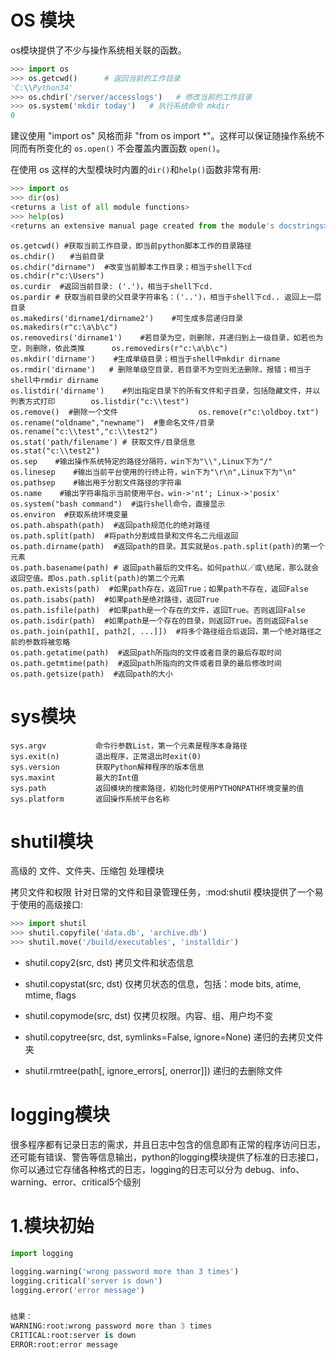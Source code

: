 # OS 模块
os模块提供了不少与操作系统相关联的函数。

```python
>>> import os
>>> os.getcwd()      # 返回当前的工作目录
'C:\\Python34'
>>> os.chdir('/server/accesslogs')   # 修改当前的工作目录
>>> os.system('mkdir today')   # 执行系统命令 mkdir 
0
```

建议使用 "import os" 风格而非 "from os import *"。这样可以保证随操作系统不同而有所变化的 `os.open()` 不会覆盖内置函数 `open()`。

在使用 os 这样的大型模块时内置的`dir()`和`help()`函数非常有用:
```python
>>> import os
>>> dir(os)
<returns a list of all module functions>
>>> help(os)
<returns an extensive manual page created from the module's docstrings>
```

```
os.getcwd() #获取当前工作目录，即当前python脚本工作的目录路径
os.chdir()　　#当前目录
os.chdir("dirname")  #改变当前脚本工作目录；相当于shell下cd    os.chdir(r"c:\Users")
os.curdir  #返回当前目录: ('.')，相当于shell下cd.
os.pardir # 获取当前目录的父目录字符串名：('..')，相当于shell下cd.. 返回上一层目录
os.makedirs('dirname1/dirname2')    #可生成多层递归目录      os.makedirs(r"c:\a\b\c")
os.removedirs('dirname1')    #若目录为空，则删除，并递归到上一级目录，如若也为空，则删除，依此类推      os.removedirs(r"c:\a\b\c")
os.mkdir('dirname')    #生成单级目录；相当于shell中mkdir dirname
os.rmdir('dirname')   # 删除单级空目录，若目录不为空则无法删除，报错；相当于shell中rmdir dirname
os.listdir('dirname')    #列出指定目录下的所有文件和子目录，包括隐藏文件，并以列表方式打印        os.listdir("c:\\test")
os.remove()  #删除一个文件                  os.remove(r"c:\oldboy.txt")
os.rename("oldname","newname")  #重命名文件/目录      os.rename("c:\\test","c:\\test2")                    
os.stat('path/filename') # 获取文件/目录信息          os.stat("c:\\test2")
os.sep    #输出操作系统特定的路径分隔符，win下为"\\",Linux下为"/"
os.linesep    #输出当前平台使用的行终止符，win下为"\r\n",Linux下为"\n"
os.pathsep    #输出用于分割文件路径的字符串 
os.name    #输出字符串指示当前使用平台。win->'nt'; Linux->'posix'
os.system("bash command")  #运行shell命令，直接显示
os.environ  #获取系统环境变量
os.path.abspath(path)  #返回path规范化的绝对路径
os.path.split(path)  #将path分割成目录和文件名二元组返回
os.path.dirname(path)  #返回path的目录。其实就是os.path.split(path)的第一个元素
os.path.basename(path) # 返回path最后的文件名。如何path以／或\结尾，那么就会返回空值。即os.path.split(path)的第二个元素
os.path.exists(path)  #如果path存在，返回True；如果path不存在，返回False
os.path.isabs(path)  #如果path是绝对路径，返回True
os.path.isfile(path)  #如果path是一个存在的文件，返回True。否则返回False
os.path.isdir(path)  #如果path是一个存在的目录，则返回True。否则返回False
os.path.join(path1[, path2[, ...]])  #将多个路径组合后返回，第一个绝对路径之前的参数将被忽略
os.path.getatime(path)  #返回path所指向的文件或者目录的最后存取时间
os.path.getmtime(path)  #返回path所指向的文件或者目录的最后修改时间
os.path.getsize(path)  #返回path的大小
```

# sys模块

```
sys.argv           命令行参数List，第一个元素是程序本身路径
sys.exit(n)        退出程序，正常退出时exit(0)
sys.version        获取Python解释程序的版本信息
sys.maxint         最大的Int值
sys.path           返回模块的搜索路径，初始化时使用PYTHONPATH环境变量的值
sys.platform       返回操作系统平台名称
```

# shutil模块
高级的 文件、文件夹、压缩包 处理模块

拷贝文件和权限
针对日常的文件和目录管理任务，:mod:shutil 模块提供了一个易于使用的高级接口:

```python
>>> import shutil
>>> shutil.copyfile('data.db', 'archive.db')
>>> shutil.move('/build/executables', 'installdir')
```

* shutil.copy2(src, dst) 拷贝文件和状态信息

* shutil.copystat(src, dst) 仅拷贝状态的信息，包括：mode bits, atime, mtime, flags

* shutil.copymode(src, dst) 仅拷贝权限。内容、组、用户均不变

* shutil.copytree(src, dst, symlinks=False, ignore=None) 递归的去拷贝文件夹

* shutil.rmtree(path[, ignore_errors[, onerror]]) 递归的去删除文件

# logging模块

很多程序都有记录日志的需求，并且日志中包含的信息即有正常的程序访问日志，还可能有错误、警告等信息输出，python的logging模块提供了标准的日志接口，你可以通过它存储各种格式的日志，logging的日志可以分为 debug、info、warning、error、critical5个级别

# 1.模块初始

```python
import logging

logging.warning('wrong password more than 3 times')
logging.critical('server is down')
logging.error('error message')


结果：
WARNING:root:wrong password more than 3 times
CRITICAL:root:server is down
ERROR:root:error message
```
